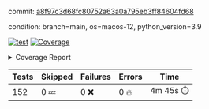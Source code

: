 commit: [a8f97c3d68fc80752a63a0a795eb3ff84604fd68](https://github.com/rcmdnk/homebrew-file/tree/a8f97c3d68fc80752a63a0a795eb3ff84604fd68)

condition: branch=main, os=macos-12, python_version=3.9

[![test](https://github.com/rcmdnk/homebrew-file/actions/workflows/test.yml/badge.svg)](https://github.com/rcmdnk/homebrew-file/actions/runs/6464673396)
<a href="https://github.com/rcmdnk/homebrew-file/blob/a8f97c3d68fc80752a63a0a795eb3ff84604fd68/README.md"><img alt="Coverage" src="https://img.shields.io/badge/Coverage-54%25-orange.svg" /></a><details><summary>Coverage Report </summary><table><tr><th>File</th><th>Stmts</th><th>Miss</th><th>Cover</th><th>Missing</th></tr><tbody><tr><td colspan="5"><b>bin</b></td></tr><tr><td>&nbsp; &nbsp;<a href="https://github.com/rcmdnk/homebrew-file/blob/a8f97c3d68fc80752a63a0a795eb3ff84604fd68/bin/brew-file">brew-file</a></td><td>1885</td><td>861</td><td>54%</td><td><a href="https://github.com/rcmdnk/homebrew-file/blob/a8f97c3d68fc80752a63a0a795eb3ff84604fd68/bin/brew-file#L43-L58">43&ndash;58</a>, <a href="https://github.com/rcmdnk/homebrew-file/blob/a8f97c3d68fc80752a63a0a795eb3ff84604fd68/bin/brew-file#L63-L65">63&ndash;65</a>, <a href="https://github.com/rcmdnk/homebrew-file/blob/a8f97c3d68fc80752a63a0a795eb3ff84604fd68/bin/brew-file#L158">158</a>, <a href="https://github.com/rcmdnk/homebrew-file/blob/a8f97c3d68fc80752a63a0a795eb3ff84604fd68/bin/brew-file#L273">273</a>, <a href="https://github.com/rcmdnk/homebrew-file/blob/a8f97c3d68fc80752a63a0a795eb3ff84604fd68/bin/brew-file#L292">292</a>, <a href="https://github.com/rcmdnk/homebrew-file/blob/a8f97c3d68fc80752a63a0a795eb3ff84604fd68/bin/brew-file#L358">358</a>, <a href="https://github.com/rcmdnk/homebrew-file/blob/a8f97c3d68fc80752a63a0a795eb3ff84604fd68/bin/brew-file#L361-L364">361&ndash;364</a>, <a href="https://github.com/rcmdnk/homebrew-file/blob/a8f97c3d68fc80752a63a0a795eb3ff84604fd68/bin/brew-file#L378-L383">378&ndash;383</a>, <a href="https://github.com/rcmdnk/homebrew-file/blob/a8f97c3d68fc80752a63a0a795eb3ff84604fd68/bin/brew-file#L421-L426">421&ndash;426</a>, <a href="https://github.com/rcmdnk/homebrew-file/blob/a8f97c3d68fc80752a63a0a795eb3ff84604fd68/bin/brew-file#L438">438</a>, <a href="https://github.com/rcmdnk/homebrew-file/blob/a8f97c3d68fc80752a63a0a795eb3ff84604fd68/bin/brew-file#L441">441</a>, <a href="https://github.com/rcmdnk/homebrew-file/blob/a8f97c3d68fc80752a63a0a795eb3ff84604fd68/bin/brew-file#L646">646</a>, <a href="https://github.com/rcmdnk/homebrew-file/blob/a8f97c3d68fc80752a63a0a795eb3ff84604fd68/bin/brew-file#L648">648</a>, <a href="https://github.com/rcmdnk/homebrew-file/blob/a8f97c3d68fc80752a63a0a795eb3ff84604fd68/bin/brew-file#L650">650</a>, <a href="https://github.com/rcmdnk/homebrew-file/blob/a8f97c3d68fc80752a63a0a795eb3ff84604fd68/bin/brew-file#L667-L671">667&ndash;671</a>, <a href="https://github.com/rcmdnk/homebrew-file/blob/a8f97c3d68fc80752a63a0a795eb3ff84604fd68/bin/brew-file#L684-L689">684&ndash;689</a>, <a href="https://github.com/rcmdnk/homebrew-file/blob/a8f97c3d68fc80752a63a0a795eb3ff84604fd68/bin/brew-file#L699">699</a>, <a href="https://github.com/rcmdnk/homebrew-file/blob/a8f97c3d68fc80752a63a0a795eb3ff84604fd68/bin/brew-file#L715">715</a>, <a href="https://github.com/rcmdnk/homebrew-file/blob/a8f97c3d68fc80752a63a0a795eb3ff84604fd68/bin/brew-file#L719-L723">719&ndash;723</a>, <a href="https://github.com/rcmdnk/homebrew-file/blob/a8f97c3d68fc80752a63a0a795eb3ff84604fd68/bin/brew-file#L741-L755">741&ndash;755</a>, <a href="https://github.com/rcmdnk/homebrew-file/blob/a8f97c3d68fc80752a63a0a795eb3ff84604fd68/bin/brew-file#L848-L863">848&ndash;863</a>, <a href="https://github.com/rcmdnk/homebrew-file/blob/a8f97c3d68fc80752a63a0a795eb3ff84604fd68/bin/brew-file#L891">891</a>, <a href="https://github.com/rcmdnk/homebrew-file/blob/a8f97c3d68fc80752a63a0a795eb3ff84604fd68/bin/brew-file#L902-L903">902&ndash;903</a>, <a href="https://github.com/rcmdnk/homebrew-file/blob/a8f97c3d68fc80752a63a0a795eb3ff84604fd68/bin/brew-file#L911">911</a>, <a href="https://github.com/rcmdnk/homebrew-file/blob/a8f97c3d68fc80752a63a0a795eb3ff84604fd68/bin/brew-file#L924-L929">924&ndash;929</a>, <a href="https://github.com/rcmdnk/homebrew-file/blob/a8f97c3d68fc80752a63a0a795eb3ff84604fd68/bin/brew-file#L933-L935">933&ndash;935</a>, <a href="https://github.com/rcmdnk/homebrew-file/blob/a8f97c3d68fc80752a63a0a795eb3ff84604fd68/bin/brew-file#L939-L942">939&ndash;942</a>, <a href="https://github.com/rcmdnk/homebrew-file/blob/a8f97c3d68fc80752a63a0a795eb3ff84604fd68/bin/brew-file#L1035-L1037">1035&ndash;1037</a>, <a href="https://github.com/rcmdnk/homebrew-file/blob/a8f97c3d68fc80752a63a0a795eb3ff84604fd68/bin/brew-file#L1040">1040</a>, <a href="https://github.com/rcmdnk/homebrew-file/blob/a8f97c3d68fc80752a63a0a795eb3ff84604fd68/bin/brew-file#L1046">1046</a>, <a href="https://github.com/rcmdnk/homebrew-file/blob/a8f97c3d68fc80752a63a0a795eb3ff84604fd68/bin/brew-file#L1066-L1069">1066&ndash;1069</a>, <a href="https://github.com/rcmdnk/homebrew-file/blob/a8f97c3d68fc80752a63a0a795eb3ff84604fd68/bin/brew-file#L1131">1131</a>, <a href="https://github.com/rcmdnk/homebrew-file/blob/a8f97c3d68fc80752a63a0a795eb3ff84604fd68/bin/brew-file#L1160">1160</a>, <a href="https://github.com/rcmdnk/homebrew-file/blob/a8f97c3d68fc80752a63a0a795eb3ff84604fd68/bin/brew-file#L1193">1193</a>, <a href="https://github.com/rcmdnk/homebrew-file/blob/a8f97c3d68fc80752a63a0a795eb3ff84604fd68/bin/brew-file#L1196">1196</a>, <a href="https://github.com/rcmdnk/homebrew-file/blob/a8f97c3d68fc80752a63a0a795eb3ff84604fd68/bin/brew-file#L1208">1208</a>, <a href="https://github.com/rcmdnk/homebrew-file/blob/a8f97c3d68fc80752a63a0a795eb3ff84604fd68/bin/brew-file#L1210">1210</a>, <a href="https://github.com/rcmdnk/homebrew-file/blob/a8f97c3d68fc80752a63a0a795eb3ff84604fd68/bin/brew-file#L1241">1241</a>, <a href="https://github.com/rcmdnk/homebrew-file/blob/a8f97c3d68fc80752a63a0a795eb3ff84604fd68/bin/brew-file#L1245">1245</a>, <a href="https://github.com/rcmdnk/homebrew-file/blob/a8f97c3d68fc80752a63a0a795eb3ff84604fd68/bin/brew-file#L1249-L1252">1249&ndash;1252</a>, <a href="https://github.com/rcmdnk/homebrew-file/blob/a8f97c3d68fc80752a63a0a795eb3ff84604fd68/bin/brew-file#L1254-L1257">1254&ndash;1257</a>, <a href="https://github.com/rcmdnk/homebrew-file/blob/a8f97c3d68fc80752a63a0a795eb3ff84604fd68/bin/brew-file#L1286-L1300">1286&ndash;1300</a>, <a href="https://github.com/rcmdnk/homebrew-file/blob/a8f97c3d68fc80752a63a0a795eb3ff84604fd68/bin/brew-file#L1305-L1308">1305&ndash;1308</a>, <a href="https://github.com/rcmdnk/homebrew-file/blob/a8f97c3d68fc80752a63a0a795eb3ff84604fd68/bin/brew-file#L1311-L1317">1311&ndash;1317</a>, <a href="https://github.com/rcmdnk/homebrew-file/blob/a8f97c3d68fc80752a63a0a795eb3ff84604fd68/bin/brew-file#L1322">1322</a>, <a href="https://github.com/rcmdnk/homebrew-file/blob/a8f97c3d68fc80752a63a0a795eb3ff84604fd68/bin/brew-file#L1330">1330</a>, <a href="https://github.com/rcmdnk/homebrew-file/blob/a8f97c3d68fc80752a63a0a795eb3ff84604fd68/bin/brew-file#L1336-L1341">1336&ndash;1341</a>, <a href="https://github.com/rcmdnk/homebrew-file/blob/a8f97c3d68fc80752a63a0a795eb3ff84604fd68/bin/brew-file#L1352-L1374">1352&ndash;1374</a>, <a href="https://github.com/rcmdnk/homebrew-file/blob/a8f97c3d68fc80752a63a0a795eb3ff84604fd68/bin/brew-file#L1402">1402</a>, <a href="https://github.com/rcmdnk/homebrew-file/blob/a8f97c3d68fc80752a63a0a795eb3ff84604fd68/bin/brew-file#L1418-L1425">1418&ndash;1425</a>, <a href="https://github.com/rcmdnk/homebrew-file/blob/a8f97c3d68fc80752a63a0a795eb3ff84604fd68/bin/brew-file#L1430-L1446">1430&ndash;1446</a>, <a href="https://github.com/rcmdnk/homebrew-file/blob/a8f97c3d68fc80752a63a0a795eb3ff84604fd68/bin/brew-file#L1451-L1455">1451&ndash;1455</a>, <a href="https://github.com/rcmdnk/homebrew-file/blob/a8f97c3d68fc80752a63a0a795eb3ff84604fd68/bin/brew-file#L1469-L1516">1469&ndash;1516</a>, <a href="https://github.com/rcmdnk/homebrew-file/blob/a8f97c3d68fc80752a63a0a795eb3ff84604fd68/bin/brew-file#L1519-L1550">1519&ndash;1550</a>, <a href="https://github.com/rcmdnk/homebrew-file/blob/a8f97c3d68fc80752a63a0a795eb3ff84604fd68/bin/brew-file#L1555-L1589">1555&ndash;1589</a>, <a href="https://github.com/rcmdnk/homebrew-file/blob/a8f97c3d68fc80752a63a0a795eb3ff84604fd68/bin/brew-file#L1594-L1675">1594&ndash;1675</a>, <a href="https://github.com/rcmdnk/homebrew-file/blob/a8f97c3d68fc80752a63a0a795eb3ff84604fd68/bin/brew-file#L1678-L1687">1678&ndash;1687</a>, <a href="https://github.com/rcmdnk/homebrew-file/blob/a8f97c3d68fc80752a63a0a795eb3ff84604fd68/bin/brew-file#L1700">1700</a>, <a href="https://github.com/rcmdnk/homebrew-file/blob/a8f97c3d68fc80752a63a0a795eb3ff84604fd68/bin/brew-file#L1705">1705</a>, <a href="https://github.com/rcmdnk/homebrew-file/blob/a8f97c3d68fc80752a63a0a795eb3ff84604fd68/bin/brew-file#L1710-L1749">1710&ndash;1749</a>, <a href="https://github.com/rcmdnk/homebrew-file/blob/a8f97c3d68fc80752a63a0a795eb3ff84604fd68/bin/brew-file#L1753-L1862">1753&ndash;1862</a>, <a href="https://github.com/rcmdnk/homebrew-file/blob/a8f97c3d68fc80752a63a0a795eb3ff84604fd68/bin/brew-file#L1872-L1884">1872&ndash;1884</a>, <a href="https://github.com/rcmdnk/homebrew-file/blob/a8f97c3d68fc80752a63a0a795eb3ff84604fd68/bin/brew-file#L1888">1888</a>, <a href="https://github.com/rcmdnk/homebrew-file/blob/a8f97c3d68fc80752a63a0a795eb3ff84604fd68/bin/brew-file#L1897-L1977">1897&ndash;1977</a>, <a href="https://github.com/rcmdnk/homebrew-file/blob/a8f97c3d68fc80752a63a0a795eb3ff84604fd68/bin/brew-file#L1985-L2030">1985&ndash;2030</a>, <a href="https://github.com/rcmdnk/homebrew-file/blob/a8f97c3d68fc80752a63a0a795eb3ff84604fd68/bin/brew-file#L2033-L2040">2033&ndash;2040</a>, <a href="https://github.com/rcmdnk/homebrew-file/blob/a8f97c3d68fc80752a63a0a795eb3ff84604fd68/bin/brew-file#L2044-L2045">2044&ndash;2045</a>, <a href="https://github.com/rcmdnk/homebrew-file/blob/a8f97c3d68fc80752a63a0a795eb3ff84604fd68/bin/brew-file#L2050-L2094">2050&ndash;2094</a>, <a href="https://github.com/rcmdnk/homebrew-file/blob/a8f97c3d68fc80752a63a0a795eb3ff84604fd68/bin/brew-file#L2103-L2139">2103&ndash;2139</a>, <a href="https://github.com/rcmdnk/homebrew-file/blob/a8f97c3d68fc80752a63a0a795eb3ff84604fd68/bin/brew-file#L2142-L2148">2142&ndash;2148</a>, <a href="https://github.com/rcmdnk/homebrew-file/blob/a8f97c3d68fc80752a63a0a795eb3ff84604fd68/bin/brew-file#L2152-L2160">2152&ndash;2160</a>, <a href="https://github.com/rcmdnk/homebrew-file/blob/a8f97c3d68fc80752a63a0a795eb3ff84604fd68/bin/brew-file#L2182-L2183">2182&ndash;2183</a>, <a href="https://github.com/rcmdnk/homebrew-file/blob/a8f97c3d68fc80752a63a0a795eb3ff84604fd68/bin/brew-file#L2187">2187</a>, <a href="https://github.com/rcmdnk/homebrew-file/blob/a8f97c3d68fc80752a63a0a795eb3ff84604fd68/bin/brew-file#L2198-L2199">2198&ndash;2199</a>, <a href="https://github.com/rcmdnk/homebrew-file/blob/a8f97c3d68fc80752a63a0a795eb3ff84604fd68/bin/brew-file#L2209-L2378">2209&ndash;2378</a>, <a href="https://github.com/rcmdnk/homebrew-file/blob/a8f97c3d68fc80752a63a0a795eb3ff84604fd68/bin/brew-file#L2384-L2539">2384&ndash;2539</a>, <a href="https://github.com/rcmdnk/homebrew-file/blob/a8f97c3d68fc80752a63a0a795eb3ff84604fd68/bin/brew-file#L2567">2567</a>, <a href="https://github.com/rcmdnk/homebrew-file/blob/a8f97c3d68fc80752a63a0a795eb3ff84604fd68/bin/brew-file#L2592">2592</a>, <a href="https://github.com/rcmdnk/homebrew-file/blob/a8f97c3d68fc80752a63a0a795eb3ff84604fd68/bin/brew-file#L2669">2669</a>, <a href="https://github.com/rcmdnk/homebrew-file/blob/a8f97c3d68fc80752a63a0a795eb3ff84604fd68/bin/brew-file#L2674-L2685">2674&ndash;2685</a>, <a href="https://github.com/rcmdnk/homebrew-file/blob/a8f97c3d68fc80752a63a0a795eb3ff84604fd68/bin/brew-file#L2709-L2717">2709&ndash;2717</a>, <a href="https://github.com/rcmdnk/homebrew-file/blob/a8f97c3d68fc80752a63a0a795eb3ff84604fd68/bin/brew-file#L2734">2734</a>, <a href="https://github.com/rcmdnk/homebrew-file/blob/a8f97c3d68fc80752a63a0a795eb3ff84604fd68/bin/brew-file#L2740">2740</a>, <a href="https://github.com/rcmdnk/homebrew-file/blob/a8f97c3d68fc80752a63a0a795eb3ff84604fd68/bin/brew-file#L2752">2752</a>, <a href="https://github.com/rcmdnk/homebrew-file/blob/a8f97c3d68fc80752a63a0a795eb3ff84604fd68/bin/brew-file#L2768">2768</a>, <a href="https://github.com/rcmdnk/homebrew-file/blob/a8f97c3d68fc80752a63a0a795eb3ff84604fd68/bin/brew-file#L2780">2780</a>, <a href="https://github.com/rcmdnk/homebrew-file/blob/a8f97c3d68fc80752a63a0a795eb3ff84604fd68/bin/brew-file#L2782-L2786">2782&ndash;2786</a>, <a href="https://github.com/rcmdnk/homebrew-file/blob/a8f97c3d68fc80752a63a0a795eb3ff84604fd68/bin/brew-file#L2790-L2793">2790&ndash;2793</a>, <a href="https://github.com/rcmdnk/homebrew-file/blob/a8f97c3d68fc80752a63a0a795eb3ff84604fd68/bin/brew-file#L2796-L2799">2796&ndash;2799</a>, <a href="https://github.com/rcmdnk/homebrew-file/blob/a8f97c3d68fc80752a63a0a795eb3ff84604fd68/bin/brew-file#L2802-L2810">2802&ndash;2810</a>, <a href="https://github.com/rcmdnk/homebrew-file/blob/a8f97c3d68fc80752a63a0a795eb3ff84604fd68/bin/brew-file#L2839-L2846">2839&ndash;2846</a>, <a href="https://github.com/rcmdnk/homebrew-file/blob/a8f97c3d68fc80752a63a0a795eb3ff84604fd68/bin/brew-file#L2857-L2864">2857&ndash;2864</a>, <a href="https://github.com/rcmdnk/homebrew-file/blob/a8f97c3d68fc80752a63a0a795eb3ff84604fd68/bin/brew-file#L2945-L2947">2945&ndash;2947</a>, <a href="https://github.com/rcmdnk/homebrew-file/blob/a8f97c3d68fc80752a63a0a795eb3ff84604fd68/bin/brew-file#L2968">2968</a>, <a href="https://github.com/rcmdnk/homebrew-file/blob/a8f97c3d68fc80752a63a0a795eb3ff84604fd68/bin/brew-file#L2974">2974</a>, <a href="https://github.com/rcmdnk/homebrew-file/blob/a8f97c3d68fc80752a63a0a795eb3ff84604fd68/bin/brew-file#L2985-L3597">2985&ndash;3597</a>, <a href="https://github.com/rcmdnk/homebrew-file/blob/a8f97c3d68fc80752a63a0a795eb3ff84604fd68/bin/brew-file#L3601">3601</a></td></tr><tr><td><b>TOTAL</b></td><td><b>1885</b></td><td><b>861</b></td><td><b>54%</b></td><td>&nbsp;</td></tr></tbody></table></details>

| Tests | Skipped | Failures | Errors | Time |
| ----- | ------- | -------- | -------- | ------------------ |
| 152 | 0 :zzz: | 0 :x: | 0 :fire: | 4m 45s :stopwatch: |

